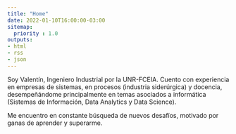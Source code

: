 ```yaml
---
title: "Home"
date: 2022-01-10T16:00:00-03:00
sitemap:
  priority : 1.0
outputs:
- html
- rss
- json
---
```

Soy Valentín, Ingeniero Industrial por la UNR-FCEIA. Cuento con experiencia en empresas de sistemas, en procesos (industria siderúrgica) y docencia, desempeñándome principalmente en temas asociados a informática (Sistemas de Información, Data Analytics y Data Science). 

Me encuentro en constante búsqueda de nuevos desafíos, motivado por ganas de aprender y superarme.